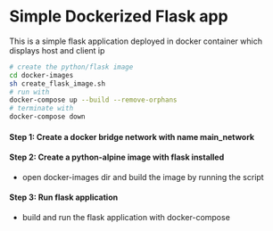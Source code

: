 # Simple Dockerized Flask app
This is a simple flask application deployed in docker container which displays
host and client ip
```bash
# create the python/flask image
cd docker-images
sh create_flask_image.sh
# run with
docker-compose up --build --remove-orphans
# terminate with
docker-compose down
```
#### Step 1: Create a docker bridge network with name main_network

#### Step 2: Create a python-alpine image with flask installed
- open docker-images dir and build the image by running the script

#### Step 3: Run flask application
- build and run the flask application with docker-compose
